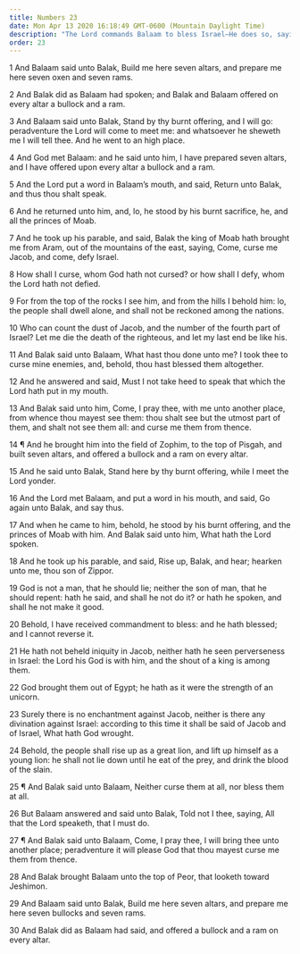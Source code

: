 ```yaml
---
title: Numbers 23
date: Mon Apr 13 2020 16:18:49 GMT-0600 (Mountain Daylight Time)
description: "The Lord commands Balaam to bless Israel—He does so, saying, Who can count the dust of Jacob? and, What hath God wrought!"
order: 23
---
```


1 And Balaam said unto Balak, Build me here seven altars, and prepare me here seven oxen and seven rams.

2 And Balak did as Balaam had spoken; and Balak and Balaam offered on every altar a bullock and a ram.

3 And Balaam said unto Balak, Stand by thy burnt offering, and I will go: peradventure the Lord will come to meet me: and whatsoever he sheweth me I will tell thee. And he went to an high place.

4 And God met Balaam: and he said unto him, I have prepared seven altars, and I have offered upon every altar a bullock and a ram.

5 And the Lord put a word in Balaam’s mouth, and said, Return unto Balak, and thus thou shalt speak.

6 And he returned unto him, and, lo, he stood by his burnt sacrifice, he, and all the princes of Moab.

7 And he took up his parable, and said, Balak the king of Moab hath brought me from Aram, out of the mountains of the east, saying, Come, curse me Jacob, and come, defy Israel.

8 How shall I curse, whom God hath not cursed? or how shall I defy, whom the Lord hath not defied.

9 For from the top of the rocks I see him, and from the hills I behold him: lo, the people shall dwell alone, and shall not be reckoned among the nations.

10 Who can count the dust of Jacob, and the number of the fourth part of Israel? Let me die the death of the righteous, and let my last end be like his.

11 And Balak said unto Balaam, What hast thou done unto me? I took thee to curse mine enemies, and, behold, thou hast blessed them altogether.

12 And he answered and said, Must I not take heed to speak that which the Lord hath put in my mouth.

13 And Balak said unto him, Come, I pray thee, with me unto another place, from whence thou mayest see them: thou shalt see but the utmost part of them, and shalt not see them all: and curse me them from thence.

14 ¶ And he brought him into the field of Zophim, to the top of Pisgah, and built seven altars, and offered a bullock and a ram on every altar.

15 And he said unto Balak, Stand here by thy burnt offering, while I meet the Lord yonder.

16 And the Lord met Balaam, and put a word in his mouth, and said, Go again unto Balak, and say thus.

17 And when he came to him, behold, he stood by his burnt offering, and the princes of Moab with him. And Balak said unto him, What hath the Lord spoken.

18 And he took up his parable, and said, Rise up, Balak, and hear; hearken unto me, thou son of Zippor.

19 God is not a man, that he should lie; neither the son of man, that he should repent: hath he said, and shall he not do it? or hath he spoken, and shall he not make it good.

20 Behold, I have received commandment to bless: and he hath blessed; and I cannot reverse it.

21 He hath not beheld iniquity in Jacob, neither hath he seen perverseness in Israel: the Lord his God is with him, and the shout of a king is among them.

22 God brought them out of Egypt; he hath as it were the strength of an unicorn.

23 Surely there is no enchantment against Jacob, neither is there any divination against Israel: according to this time it shall be said of Jacob and of Israel, What hath God wrought.

24 Behold, the people shall rise up as a great lion, and lift up himself as a young lion: he shall not lie down until he eat of the prey, and drink the blood of the slain.

25 ¶ And Balak said unto Balaam, Neither curse them at all, nor bless them at all.

26 But Balaam answered and said unto Balak, Told not I thee, saying, All that the Lord speaketh, that I must do.

27 ¶ And Balak said unto Balaam, Come, I pray thee, I will bring thee unto another place; peradventure it will please God that thou mayest curse me them from thence.

28 And Balak brought Balaam unto the top of Peor, that looketh toward Jeshimon.

29 And Balaam said unto Balak, Build me here seven altars, and prepare me here seven bullocks and seven rams.

30 And Balak did as Balaam had said, and offered a bullock and a ram on every altar.
